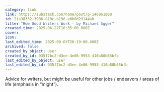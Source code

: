```yaml
---
category: link
link: https://substack.com/home/post/p-146961868
id: 21a38332-3906-819c-b198-e0b0d29144ab
title: "How Good Writers Work - by Michael Agger"
created_time: 2025-06-22T10:35:00.000Z
cover: 
icon: 
last_edited_time: 2025-09-03T20:19:00.000Z
archived: false
created_by_object: user
created_by_id: 935f7bc2-d3ee-4e06-9953-410a80b65bfb
last_edited_by_object: user
last_edited_by_id: 935f7bc2-d3ee-4e06-9953-410a80b65bfb
---
```


Advice for writers, but might be useful for other jobs / endeavors / areas of life (emphasis in “might”).


